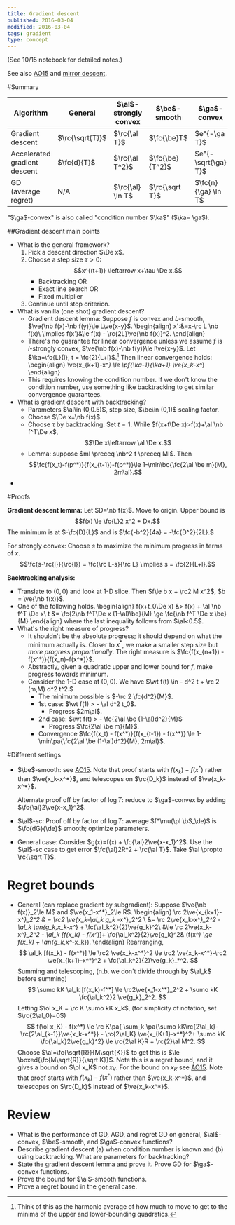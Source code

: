 ```yaml
---
title: Gradient descent
published: 2016-03-04
modified: 2016-03-04
tags: gradient
type: concept
---
```


(See 10/15 notebook for detailed notes.)

See also [AO15](AO15.html) and [mirror descent](mirror-descend.html).

#Summary

Algorithm|General|$\al$-strongly convex|$\be$-smooth|$\ga$-convex
---|---|---|---|---
Gradient descent|$\rc{\sqrt{T}}$|$\rc{\al T}$|$\fc{\be}T$|$e^{-\ga T}$
Accelerated gradient descent|$\fc{d}{T}$|$\rc{\al T^2}$|$\fc{\be}{T^2}$|$e^{-\sqrt{\ga} T}$
GD (average regret)|N/A| $\rc{\al} \ln T$ | $\rc{\sqrt T}$ | $\fc{n}{\ga} \ln T$

"$\ga$-convex" is also called "condition number $\ka$" ($\ka= \ga$).


##Gradient descent main points

* What is the general framework?
    1. Pick a descent direction $\De x$.
	2.  Choose a step size $\tau>0$:
	    $$x^{(t+1)} \leftarrow x+\tau \De x.$$
		* Backtracking OR
		* Exact line search OR
		* Fixed multiplier
    3. Continue until stop criterion.
* What is vanilla (one shot) gradient descent?
    *    Gradient descent lemma: Suppose $f$ is convex and $L$-smooth, $\ve{\nb f(x)-\nb f(y)}\le L\ve{x-y}$.
		 \begin{align}
		 x':&=x-\rc L \nb f(x)\\
		 \implies f(x')&\le f(x) - \rc{2L}\ve{\nb f(x)}^2.
		 \end{align}
	* There's no guarantee for linear convergence unless we assume $f$ is $l$-strongly convex, $\ve{\nb f(x)-\nb f(y)}\le l\ve{x-y}$. Let $\ka=\fc{L}{l}, t = \fc{2}{L+l}$.[^f1] Then linear convergence holds:
	     \begin{align}
         \ve{x_{k+1}-x^*} \le \pf{\ka-1}{\ka+1} \ve{x_k-x^*}
	     \end{align}
	* This requires knowing the condition number. If we don't know the condition number, use something like backtracking to get similar convergence guarantees.
* What is gradient descent with backtracking?
    * Parameters $\al\in (0,0.5)$, step size, $\be\in (0,1)$ scaling factor.
    * Choose $\De x=\nb f(x)$.
	*    Choose $\tau$ by backtracking:
		 Set $t=1$.
		 While $f(x+t\De x)>f(x)+\al \nb f^T\De x$,
	     $$\De x\leftarrow \al \De x.$$
	*   Lemma: suppose $mI \preceq \nb^2 f \preceq MI$. Then
	    $$\fc{f(x_t)-f(p^*)}{f(x_{t-1})-f(p^*)}\le 1-\min\bc{\fc{2\al \be m}{M}, 2m\al}.$$
* 

[^f1]: Think of this as the harmonic average of how much to move to get to the minima of the upper and lower-bounding quadratics.

#Proofs

**Gradient descent lemma:** Let $D=\nb f(x)$. Move to origin. Upper bound is
$$f(x) \le \fc{L}2 x^2 + Dx.$$
The minimum is at $-\fc{D}{L}$ and is $\fc{-b^2}{4a} = -\fc{D^2}{2L}.$

For strongly convex: Choose $s$ to maximize the minimum progress in terms of $x$.
$$\fc{s-\rc{l}}{\rc{l}} = \fc{\rc L-s}{\rc L} \implies s = \fc{2}{L+l}.$$

**Backtracking analysis:**

* Translate to $(0,0)$ and look at 1-D slice. Then $f\le b x + \rc2 M x^2$, $b = \ve{\nb f(x)}$. <!--The quadratic equals $\al bx$ at $x=\fc{2b(1-\al)}{M}$.--> 
*   One of the following holds.
    \begin{align}
	f(x+t_0\De x) &> f(x) + \al \nb f^T \De x\\
	t &= \fc{2\nb f^T\De x (1-\al)\be}{M} \ge \fc{\nb f^T \De x \be}{M}
	\end{align}
	where the last inequality follows from $\al<0.5$.
*   What's the right measure of progress?
    * It shouldn't be the absolute progress; it should depend on what the minimum actually is. Closer to $x^*$, we make a smaller step size but *more progress proportionally*. The right measure is $\fc{f(x_{n+1}) - f(x^*)}{f(x_n)-f(x^*)}$.
	* Abstractly, given a quadratic upper and lower bound for $f$, make progress towards minimum.
	*   Consider the 1-D case at $(0,0)$. We have
	    $\wt f(t) \in  - d^2 t + \rc 2 (m,M) d^2 t^2.$
		* The minimum possible is $-\rc 2 \fc{d^2}{M}$.
		* 1st case: $\wt f(1) > - \al d^2 t_0$.
		    * Progress $2m\al$.
		* 2nd case: $\wt f(t) > - \fc{2\al \be (1-\al)d^2}{M}$
		    * Progress $\fc{2\al \be m}{M}$.
		* Convergence $\fc{f(x_t) - f(x^*)}{f(x_{t-1}) - f(x^*)} \le 1-\min\pa{\fc{2\al \be (1-\al)d^2}{M}, 2m\al}$.
			
#Different settings

*   $\be$-smooth: see [AO15](AO15.html). Note that proof starts with $f(x_k)-f(x^*)$ rather than $\ve{x_k-x^*}$, and telescopes on $\rc{D_k}$ instead of $\ve{x_k-x^*}$.

    Alternate proof off by factor of $\log T$: reduce to $\ga$-convex by adding $\fc{\al}2\ve{x-x_1}^2$. 
* $\al$-sc: Proof off by factor of $\log T$: average $f*\mu(\pl \bS_\de)$ is $\fc{dG}{\de}$ smooth; optimize parameters.
* General case: Consider $g(x)=f(x) + \fc{\al}2\ve{x-x_1}^2$. Use the $\al$-sc case to get error $\fc{\al}2R^2 + \rc{\al T}$. Take $\al \propto \rc{\sqrt T}$. <!-- Take $\al = \sfc{1}{TR}$ to get $\sfc{R}{\sqrt T}$.-->

# Regret bounds

*   General (can replace gradient by subgradient): Suppose $\ve{\nb f(x)}_2\le M$ and $\ve{x_1-x^*}_2\le R$. 
	\begin{align}
    \rc 2\ve{x_{k+1}-x^*}_2^2
	& = \rc2 \ve{x_k-\al_k g_k -x^*}_2^2 \\
	&= \rc 2\ve{x_k-x^*}_2^2 - \al_k \an{g_k,x_k-x^*} + \fc{\al_k^2}{2}\ve{g_k}^2\\
	&\le \rc 2\ve{x_k-x^*}_2^2 - \al_k [f(x_k) - f(x^*)]+ \fc{\al_k^2}{2}\ve{g_k}^2& (f(x^*) \ge f(x_k) + \an{g_k,x^*-x_k}).
	\end{align}
	Rearranging,
	$$
	\al_k [f(x_k) - f(x^*)] \le \rc2 \ve{x_k-x^*}^2 \le 
	\rc2 \ve{x_k-x^*}-\rc2 \ve{x_{k+1}-x^*}^2 + \fc{\al_k^2}{2}\ve{g_k}_*^2.
	$$
	Summing and telescoping, (n.b. we don't divide through by $\al_k$ before summing)
	$$
	\sumo kK  \al_k [f(x_k)-f^*] \le \rc2\ve{x_1-x^*}_2^2 + \sumo kK \fc{\al_k^2}2 \ve{g_k}_2^2.
	$$
	Letting $\ol x_K = \rc K \sumo kK x_k$, (for simplicity of notation, set $\rc{2\al_0}=0$)
	$$
	f(\ol x_K) - f(x^*) \le \rc K\pa{
	\sum_k \pa{\sumo kK\rc{2\al_k}-\rc{2\al_{k-1}}\ve{x_k-x^*}} - \rc{2\al_K} \ve{x_{K+1}-x^*}^2+ \sumo kK \fc{\al_k}2\ve{g_k}^2}
	\le \rc{2\al K}R + \rc{2}\al M^2.
	$$
	Choose $\al=\fc{\sqrt{R}}{M\sqrt{K}}$ to get this is $\le \boxed{\fc{M\sqrt{R}}{\sqrt K}}$.
	<!--
	Letting $\ol x_K = \sumo kK \al_k x_k/\sumo kK \al_k$, 
	$$
	f(\ol x_K) - f(x^*) \le \fc{R^2+ \rc2 \sumo kK \al_k^2 M^2}{\sumo kK \al_k}.
	$$
	(By convexity, $f(\ol x_K)\le \sumo kK \al_kf(x_k)/\sumo kK \al_k$.)

	Choose $\al=\fc{R}{M\sqrt K}$ to get 
	$$
	f(\ol x_K) - f(x^*) \le \fc{RM}{\sqrt K}.
	$$
	Note if $\sum_k \al_k=\iy$ but $\al_k\to 0$, we get convergence.

	This is slow. If we want $f(x_k) - f(x^*)\le \ep$, we need $O\prc{\ep^2}$ steps.
    I'm very confused here. Isn't the above setting the $M$-smooth case, in which case you get $\rc{T}$ convergence? -->
	Note this is a regret bound, and it gives a bound on $\ol x_K$ not $x_K$. For the bound on $x_K$ see [AO15](AO15.html). Note that proof starts with $f(x_k)-f(x^*)$ rather than $\ve{x_k-x^*}$, and telescopes on $\rc{D_k}$ instead of $\ve{x_k-x^*}$.

# Review

* What is the performance of GD, AGD, and regret GD on general, $\al$-convex, $\be$-smooth, and $\ga$-convex functions?
* Describe gradient descent (a) when condition number is known and (b) using backtracking. What are parameters for backtracking?
* State the gradient descent lemma and prove it. Prove GD for $\ga$-convex functions.
* Prove the bound for $\al$-smooth functions.
* Prove a regret bound in the general case.
